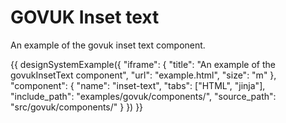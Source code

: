 # GOVUK Inset text

An example of the govuk inset text component.

{{ designSystemExample({
"iframe": {
    "title": "An example of the govukInsetText component",
    "url": "example.html",
    "size": "m"
},
"component": {
    "name": "inset-text",
    "tabs": ["HTML", "jinja"],
    "include_path": "examples/govuk/components/",
    "source_path": "src/govuk/components/"
}
}) }}
